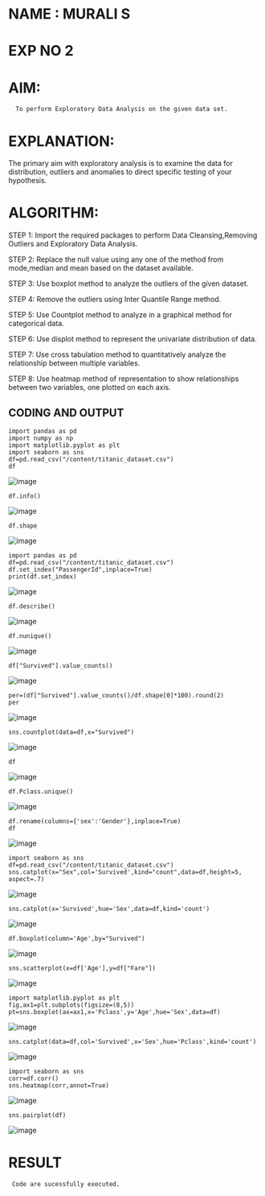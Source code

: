 # NAME : MURALI S
# EXP NO 2
# AIM:
      To perform Exploratory Data Analysis on the given data set.
      
# EXPLANATION:
  The primary aim with exploratory analysis is to examine the data for distribution, outliers and anomalies to direct specific testing of your hypothesis.
  
# ALGORITHM:
STEP 1: Import the required packages to perform Data Cleansing,Removing Outliers and Exploratory Data Analysis.

STEP 2: Replace the null value using any one of the method from mode,median and mean based on the dataset available.

STEP 3: Use boxplot method to analyze the outliers of the given dataset.

STEP 4: Remove the outliers using Inter Quantile Range method.

STEP 5: Use Countplot method to analyze in a graphical method for categorical data.

STEP 6: Use displot method to represent the univariate distribution of data.

STEP 7: Use cross tabulation method to quantitatively analyze the relationship between multiple variables.

STEP 8: Use heatmap method of representation to show relationships between two variables, one plotted on each axis.

## CODING AND OUTPUT
```
import pandas as pd
import numpy as np
import matplotlib.pyplot as plt
import seaborn as sns
df=pd.read_csv("/content/titanic_dataset.csv")
df
```
![image](https://github.com/Ajith1413/EXNO2DS/assets/139842524/4069d465-7163-4516-959e-a5927d7ed43f)
```
df.info()
```
![image](https://github.com/Ajith1413/EXNO2DS/assets/139842524/336e313e-86ed-4ca9-8d6f-12c11c021a96)

```
df.shape
```
![image](https://github.com/Ajith1413/EXNO2DS/assets/139842524/e2f8a0d5-e4d7-4242-8897-135b7ba283a5)
```
import pandas as pd
df=pd.read_csv("/content/titanic_dataset.csv")
df.set_index("PassengerId",inplace=True)
print(df.set_index)
```
![image](https://github.com/Ajith1413/EXNO2DS/assets/139842524/9d5717de-831f-47bc-b1b2-8397289f3a48)
```
df.describe()
```
![image](https://github.com/Ajith1413/EXNO2DS/assets/139842524/f9bc25c7-4d5e-447b-8fb0-918df31c3f1c)
```
df.nunique()
```
![image](https://github.com/Ajith1413/EXNO2DS/assets/139842524/1b777e29-4a91-45f3-89fc-253bbce4ed09)
```
df["Survived"].value_counts()
```
![image](https://github.com/Ajith1413/EXNO2DS/assets/139842524/55e4fb63-ee1a-4172-8b86-d2b627f2e660)
```
per=(df["Survived"].value_counts()/df.shape[0]*100).round(2)
per
```
![image](https://github.com/Ajith1413/EXNO2DS/assets/139842524/7c58eb4c-b52d-4082-bd8d-f590caec9095)
```
sns.countplot(data=df,x="Survived")
```
![image](https://github.com/Ajith1413/EXNO2DS/assets/139842524/ad4efdd2-44f9-456f-a4a6-19dee993ca72)
```
df
```
![image](https://github.com/Ajith1413/EXNO2DS/assets/139842524/f179e05b-9937-42a9-aa9e-248272de5ec8)

```
df.Pclass.unique()
```
![image](https://github.com/Ajith1413/EXNO2DS/assets/139842524/30624b4f-8992-407c-89c7-da46502033d2)

```
df.rename(columns={'sex':'Gender'},inplace=True)
df
```
![image](https://github.com/Ajith1413/EXNO2DS/assets/139842524/9c114f4f-776a-4cdc-a250-37aace7fa552)
```
import seaborn as sns
df=pd.read_csv("/content/titanic_dataset.csv")
sns.catplot(x="Sex",col='Survived',kind="count",data=df,height=5, aspect=.7)
```
![image](https://github.com/Ajith1413/EXNO2DS/assets/139842524/babf8cfb-be74-4702-b986-7ad16e4f3b62)
```
sns.catplot(x='Survived',hue='Sex',data=df,kind='count')
```
![image](https://github.com/Ajith1413/EXNO2DS/assets/139842524/2123b7f7-ff04-4132-af13-36f6b6df03bf)
```
df.boxplot(column='Age',by="Survived")
```
![image](https://github.com/Ajith1413/EXNO2DS/assets/139842524/78d02657-3216-4c7e-8eb8-c1a42ac69845)
```
sns.scatterplot(x=df['Age'],y=df["Fare"])
```
![image](https://github.com/Ajith1413/EXNO2DS/assets/139842524/566ac388-e884-432b-af8a-ffc9b6f420fb)
```
import matplotlib.pyplot as plt
fig,ax1=plt.subplots(figsize=(8,5))
pt=sns.boxplot(ax=ax1,x='Pclass',y='Age',hue='Sex',data=df)
```
![image](https://github.com/Ajith1413/EXNO2DS/assets/139842524/237b77f3-3576-41a2-bf27-747d58cd7e7f)
```
sns.catplot(data=df,col='Survived',x='Sex',hue='Pclass',kind='count')
```
![image](https://github.com/Ajith1413/EXNO2DS/assets/139842524/c476e292-9c93-48b9-b376-5c90c1015c7b)
```
import seaborn as sns
corr=df.corr()
sns.heatmap(corr,annot=True)
```
![image](https://github.com/Ajith1413/EXNO2DS/assets/139842524/7edfb83b-2e25-4385-9333-011243672b41)
```
sns.pairplot(df)
```
![image](https://github.com/Ajith1413/EXNO2DS/assets/139842524/81b2a985-cb2b-4fd1-9753-d8d3d054855d)

# RESULT
     Code are sucessfully executed.
